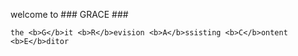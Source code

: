 welcome to ### GRACE ###

    the <b>G</b>it <b>R</b>evision <b>A</b>ssisting <b>C</b>ontent <b>E</b>ditor
